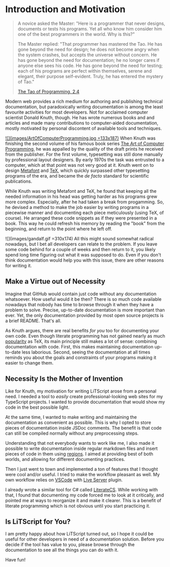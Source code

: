 # Introduction and Motivation

> A novice asked the Master: "Here is a programmer that never designs, 
> documents or tests his programs. Yet all who know him consider him one of the 
> best programmers in the world. Why is this?"
>
> The Master replied: "That programmer has mastered the Tao. He has gone beyond 
> the need for design; he does not become angry when the system crashes, but 
> accepts the universe without concern. He has gone beyond the need for 
> documentation; he no longer cares if anyone else sees his code. He has gone 
> beyond the need for testing; each of his programs are perfect within 
> themselves, serene and elegant, their purpose self-evident. Truly, he has 
> entered the mystery of Tao."
> 
> [The Tao of Programming, 2.4](https://www.mit.edu/~xela/tao.html)

Modern web provides a rich medium for authoring and publishing technical 
documentation, but paradoxically writing documentation is among the least 
favourite activities for most developers. Not for acclaimed computer scientist 
Donald Knuth, though. He has wrote numerous books and and articles and made many 
contributions to computer-aided documentation, mostly motivated by personal 
discontent of available tools and techniques.

[![](images/ArtOfComputerProgramming.jpg =133x187)][TAOCP]
When Knuth was finishing the second volume of his famous book series 
[The Art of Computer Programming][TAOCP], he was appalled by the quality of 
the draft prints he received from the publisher. For the first volume, 
typesetting was still done manually by professional layout designers. By
early 1970s the task was entrusted to a computer, which at that point was not
very good at it. Knuth went on to design [Metafont][] and [TeX][], which quickly 
surpassed other typesetting programs of the era, and became the _de facto_ 
standard for scientific publications.

While Knuth was writing Metafont and TeX, he found that keeping all the needed 
information in his head was getting harder as his programs grew more complex. 
Especially, after he had taken a break from progamming. So, he devised a method 
to make the job easier by writing programs in a piecewise manner and documenting 
each piece meticulously (using TeX, of course). He arranged these code snippets 
as if they were presented in a book. This way he could refresh his memory by 
reading the "book" from the beginning, and return to the point where he left 
off.

![](images/gandalf.gif =310x174)
All this might sound somewhat radical nowadays, but I bet all developers can 
relate to the problem. If you leave some code behind for a couple of weeks and 
then return to it, you likely spend long time figuring out what it was supposed 
to do. Even if you don't think documentation would help you with this issue, 
there are other reasons for writing it.

## Make a Virtue out of Necessity

Imagine that GitHub would contain just code without any documentation 
whatsoever. How useful would it be then? There is so much code available 
nowadays that nobody has time to browse through it when they have a problem 
to solve. Precise, up-to-date documentation is more important than ever. Yet,
the only documentation provided by most open source projects is a brief README. 
That's all.

As Knuth argues, there are real benefits _for you_ too for documenting your own 
code. Even though literate programming has not gained nearly as much 
[popularity][] as TeX, its main principle still makes a lot of sense: combining 
documentation with code. First, this makes maintaining documentation up-to-date 
less laborious. Second, seeing the documentation at all times reminds you about 
the goals and constraints of your programs making it easier to change them.

## Necessity Is the Mother of Invention

Like for Knuth, my motivation for writing LiTScript arose from a personal need. 
I needed a tool to _easily_ create professional-looking web sites for my 
TypeScript projects. I wanted to provide documentation that would show my code
in the best possible light.

At the same time, I wanted to make writing and maintaining the documentation as 
convenient as possible. This is why I opted to store pieces of documentation
inside JSDoc comments. The benefit is that code can still be compiled normally 
without any preprocessing steps.

Understanding that not everybody wants to work like me, I also made it possible
to write documentation inside regular markdown files and insert pieces of code 
in them using [regions][]. I aimed at providing best of both worlds, and 
allowing for different documenting practices.

Then I just went to town and implemented a ton of features that I thought were
cool and/or useful. I tried to make the workflow pleasant as well. My own 
workflow relies on [VSCode][] with [Live Server][] plugin.

I already wrote a similar tool for C# called [LiterateCS][]. While working with
that, I found that documenting my code forced me to look at it critically, and 
pointed me at ways to reorganize it and make it clearer. This is a benefit of 
literate programming which is not obvious until you start practicing it.

## Is LiTScript for You?

I am pretty happy about how LiTScript turned out, so I hope it could be useful 
for other developers in need of a documentation solution. Before you decide if 
the tool has value to you, please browse through the documentation to see all 
the things you can do with it.

Have fun!

[TAOCP]: https://en.wikipedia.org/wiki/The_Art_of_Computer_Programming
[Metafont]: https://en.wikipedia.org/wiki/Metafont
[TeX]: https://en.wikipedia.org/wiki/TeX
[popularity]: https://medium.com/@torazaburo/whither-literate-programming-2-what-went-wrong-e4a3d89af644
[regions]: src/region.html
[VSCode]: https://code.visualstudio.com/
[Live Server]: https://marketplace.visualstudio.com/items?itemName=ritwickdey.LiveServer
[LiterateCS]: https://johtela.github.io/LiterateCS/

